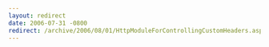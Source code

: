 ```yaml
---
layout: redirect
date: 2006-07-31 -0800
redirect: /archive/2006/08/01/HttpModuleForControllingCustomHeaders.aspx/
---
```

